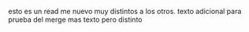 esto es un read me nuevo muy distintos a los otros.
texto adicional para prueba del merge
mas texto
pero distinto
